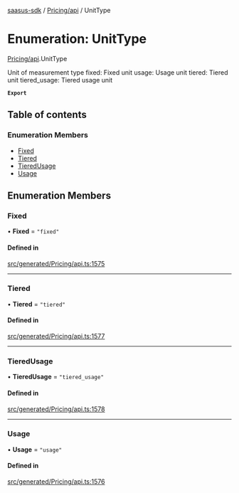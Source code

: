 [saasus-sdk](../README.md) / [Pricing/api](../modules/Pricing_api.md) / UnitType

# Enumeration: UnitType

[Pricing/api](../modules/Pricing_api.md).UnitType

Unit of measurement type fixed: Fixed unit usage: Usage unit tiered: Tiered unit tiered_usage: Tiered usage unit

**`Export`**

## Table of contents

### Enumeration Members

- [Fixed](Pricing_api.UnitType.md#fixed)
- [Tiered](Pricing_api.UnitType.md#tiered)
- [TieredUsage](Pricing_api.UnitType.md#tieredusage)
- [Usage](Pricing_api.UnitType.md#usage)

## Enumeration Members

### Fixed

• **Fixed** = ``"fixed"``

#### Defined in

[src/generated/Pricing/api.ts:1575](https://github.com/saasus-platform/saasus-sdk-javascript/blob/c6c266c/src/generated/Pricing/api.ts#L1575)

___

### Tiered

• **Tiered** = ``"tiered"``

#### Defined in

[src/generated/Pricing/api.ts:1577](https://github.com/saasus-platform/saasus-sdk-javascript/blob/c6c266c/src/generated/Pricing/api.ts#L1577)

___

### TieredUsage

• **TieredUsage** = ``"tiered_usage"``

#### Defined in

[src/generated/Pricing/api.ts:1578](https://github.com/saasus-platform/saasus-sdk-javascript/blob/c6c266c/src/generated/Pricing/api.ts#L1578)

___

### Usage

• **Usage** = ``"usage"``

#### Defined in

[src/generated/Pricing/api.ts:1576](https://github.com/saasus-platform/saasus-sdk-javascript/blob/c6c266c/src/generated/Pricing/api.ts#L1576)
